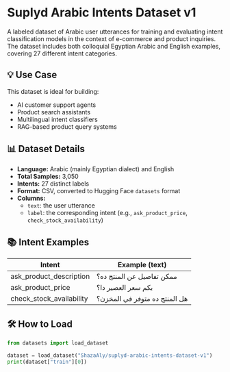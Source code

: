 # Suplyd Arabic Intents Dataset v1

A labeled dataset of Arabic user utterances for training and evaluating intent classification models in the context of e-commerce and product inquiries. The dataset includes both colloquial Egyptian Arabic and English examples, covering 27 different intent categories.

## 💡 Use Case

This dataset is ideal for building:

- AI customer support agents
- Product search assistants
- Multilingual intent classifiers
- RAG-based product query systems

## 📊 Dataset Details

- **Language:** Arabic (mainly Egyptian dialect) and English
- **Total Samples:** 3,050
- **Intents:** 27 distinct labels
- **Format:** CSV, converted to Hugging Face `datasets` format
- **Columns:**
  - `text`: the user utterance
  - `label`: the corresponding intent (e.g., `ask_product_price`, `check_stock_availability`)

## 📚 Intent Examples

| Intent                  | Example (text)                                  |
|-------------------------|--------------------------------------------------|
| ask_product_description | ممكن تفاصيل عن المنتج ده؟                       |
| ask_product_price       | بكم سعر العصير دا؟                              |
| check_stock_availability | هل المنتج ده متوفر في المخزن؟                  |

## 🛠 How to Load

```python
from datasets import load_dataset

dataset = load_dataset("ShazaAly/suplyd-arabic-intents-dataset-v1")
print(dataset["train"][0])
